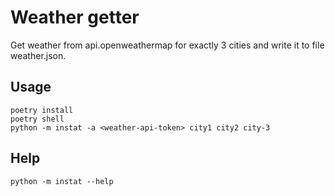 # Weather getter

Get weather from api.openweathermap for exactly 3 cities and write it to file weather.json.

## Usage 

`poetry install` \
`poetry shell` \
`python -m instat -a <weather-api-token> city1 city2 city-3`

## Help
`python -m instat --help`
